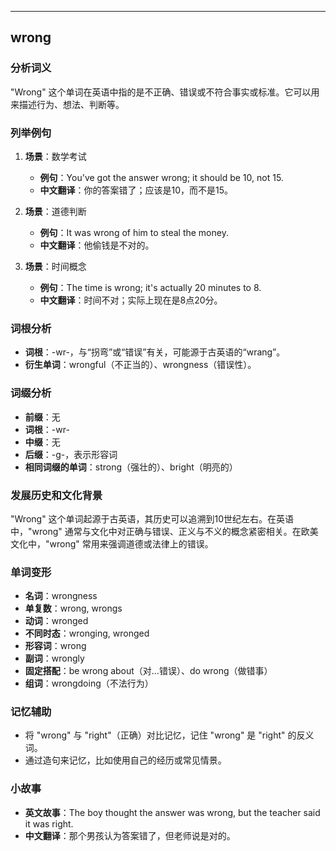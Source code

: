 
---------------
## wrong
### 分析词义
"Wrong" 这个单词在英语中指的是不正确、错误或不符合事实或标准。它可以用来描述行为、想法、判断等。

### 列举例句
1. **场景**：数学考试
   - **例句**：You've got the answer wrong; it should be 10, not 15.
   - **中文翻译**：你的答案错了；应该是10，而不是15。

2. **场景**：道德判断
   - **例句**：It was wrong of him to steal the money.
   - **中文翻译**：他偷钱是不对的。

3. **场景**：时间概念
   - **例句**：The time is wrong; it's actually 20 minutes to 8.
   - **中文翻译**：时间不对；实际上现在是8点20分。

### 词根分析
- **词根**：-wr-，与“拐弯”或“错误”有关，可能源于古英语的“wrang”。
- **衍生单词**：wrongful（不正当的）、wrongness（错误性）。

### 词缀分析
- **前缀**：无
- **词根**：-wr-
- **中缀**：无
- **后缀**：-g-，表示形容词
- **相同词缀的单词**：strong（强壮的）、bright（明亮的）

### 发展历史和文化背景
"Wrong" 这个单词起源于古英语，其历史可以追溯到10世纪左右。在英语中，"wrong" 通常与文化中对正确与错误、正义与不义的概念紧密相关。在欧美文化中，"wrong" 常用来强调道德或法律上的错误。

### 单词变形
- **名词**：wrongness
- **单复数**：wrong, wrongs
- **动词**：wronged
- **不同时态**：wronging, wronged
- **形容词**：wrong
- **副词**：wrongly
- **固定搭配**：be wrong about（对…错误）、do wrong（做错事）
- **组词**：wrongdoing（不法行为）

### 记忆辅助
- 将 "wrong" 与 "right"（正确）对比记忆，记住 "wrong" 是 "right" 的反义词。
- 通过造句来记忆，比如使用自己的经历或常见情景。

### 小故事
- **英文故事**：The boy thought the answer was wrong, but the teacher said it was right.
- **中文翻译**：那个男孩认为答案错了，但老师说是对的。

